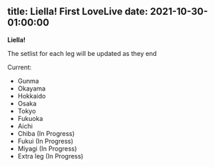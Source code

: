 title: Liella! First LoveLive
date: 2021-10-30-01:00:00
---

**Liella!**

The setlist for each leg will be updated as they end

Current:

* Gunma
* Okayama
* Hokkaido
* Osaka
* Tokyo
* Fukuoka
* Aichi
* Chiba (In Progress)
* Fukui (In Progress)
* Miyagi (In Progress)
* Extra leg (In Progress)
